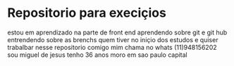 <h1>  Repositorio para execiçios </h1>
<p> estou em aprendizado na parte de front end   aprendendo sobre git e git hub <br> 
entrendendo sobre as brenchs  quem tiver no iniçio dos estudos e quiser trabalbar nesse repositorio comigo mim chama no whats (11)948156202<br>
 sou miguel de jesus tenho 36 anos moro em sao paulo capital </p>
